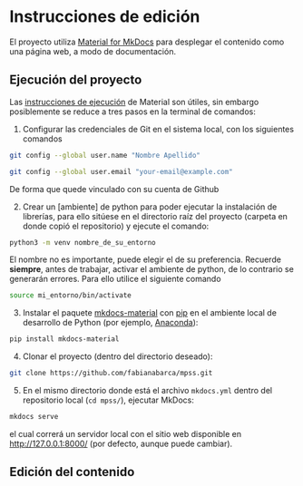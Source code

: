 # Instrucciones de edición

El proyecto utiliza [Material for MkDocs](https://squidfunk.github.io/mkdocs-material/) para desplegar el contenido como una página web, a modo de documentación.

## Ejecución del proyecto

Las [instrucciones de ejecución](https://squidfunk.github.io/mkdocs-material/getting-started/) de Material son útiles, sin embargo posiblemente se reduce a tres pasos en la terminal de comandos:

1. Configurar las credenciales de Git en el sistema local, con los siguientes comandos
```bash
git config --global user.name "Nombre Apellido"
```
```bash
git config --global user.email "your-email@example.com"
```
De forma que quede vinculado con su cuenta de Github

2. Crear un [ambiente] de python para poder ejecutar la instalación de librerías, para ello sitúese en el directorio raíz del proyecto (carpeta en donde copió el repositorio) y ejecute el comando:

```bash
python3 -m venv nombre_de_su_entorno
```
El nombre no es importante, puede elegir el de su preferencia. Recuerde **siempre**, antes de trabajar, activar el ambiente de python, de lo contrario se generarán errores. Para ello utilice el siguiente comando

```bash
source mi_entorno/bin/activate
```


3. Instalar el paquete [mkdocs-material](https://pypi.org/project/mkdocs-material/) con [pip](https://pypi.org/project/pip/) en el ambiente local de desarrollo de Python (por ejemplo, [Anaconda](https://www.anaconda.com/download)):

```bash
pip install mkdocs-material
```


4. Clonar el proyecto (dentro del directorio deseado):

```bash
git clone https://github.com/fabianabarca/mpss.git
```

5. En el mismo directorio donde está el archivo `mkdocs.yml` dentro del repositorio local (`cd mpss/`), ejecutar MkDocs:

```bash
mkdocs serve
```

el cual correrá un servidor local con el sitio web disponible en http://127.0.0.1:8000/ (por defecto, aunque puede cambiar).

## Edición del contenido

